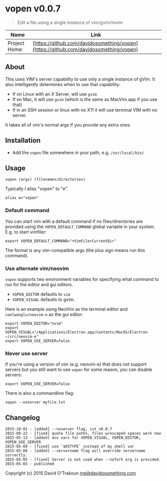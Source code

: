 # vopen v0.0.7

> Edit a file using a single instance of vim/gvim/mvim

| Name | Link |
| ---- | ---- |
| Project Home: | [https://github.com/davidosomething/vopen](https://github.com/davidosomething/vopen)

## About

This uses VIM's server capability to use only a single instance of gVim.
It also intelligently determines when to use that capability:

- If on Linux with an X Server, will use `gvim`
- If on Mac, it will use `gvim` (which is the same as MacVim.app if you use
  that)
- If in an SSH session or linux with no X11 it will use terminal VIM with no
  server.

It takes all of vim's normal args if you provide any extra ones.

## Installation

- Add the `vopen` file somewhere in your path, e.g. `/usr/local/bin/`

## Usage

    vopen (args) (filenames/directories)

Typically I alias "vopen" to "e".

    alias e="vopen"

### Default command

You can start vim with a default command if no files/directories are provided
using the `VOPEN_DEFAULT_COMMAND` global variable in your system. E.g. to
start vimfiler:

    export VOPEN_DEFAULT_COMMAND="+VimFilerCurrentDir"

The format is any vim-compatible args (the plus sign means run this command).

### Use alternate vim/neovim

`vopen` supports two environment variables for specifying what command to run
for the editor and gui editors.

- `VOPEN_EDITOR` defaults to `vim`
- `VOPEN_VISUAL` defaults to gvim.

Here is an example using NeoVim as the terminal editor and `coolwanglu/neovim-e`
as the gui editor:

    export VOPEN_EDITOR="nvim"
    export VOPEN_VISUAL="/Applications/Electron.app/Contents/MacOS/Electron ~/src/neovim-e"
    export VOPEN_USE_SERVER=false

### Never use server

If you're using a version of vim (e.g. neovim-e) that does not support servers
but you still want to use `vopen` for some reason, you can disable servers:

    export VOPEN_USE_SERVER=false

There is also a commandline flag:

    vopen --noserver myfile.txt

## Changelog

```
2015-10-01 - [added] --noserver flag, cut v0.0.7
2015-09-22 - [fixed] quote file paths, files w/escaped spaces work now
2015-05-13 - [added] env vars for VOPEN_VISUAL, VOPEN_EDITOR, VOPEN_USE_SERVER
2015-05-09 - [fixed] use `$OSTYPE` instead of my shell var
2015-05-08 - [added] --servername flag will override servername correctly.
2015-05-05 - [fixed] Server is not used when --nofork arg is provided.
2015-05-03 - published
```

Copyright (c) 2015 David O'Trakoun <me@davidosomething.com>
